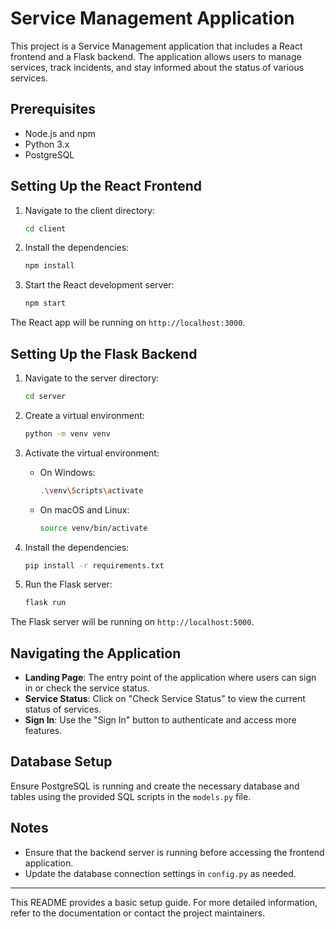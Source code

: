 # Service Management Application

This project is a Service Management application that includes a React frontend and a Flask backend. The application allows users to manage services, track incidents, and stay informed about the status of various services.

## Prerequisites

- Node.js and npm
- Python 3.x
- PostgreSQL

## Setting Up the React Frontend

1. Navigate to the client directory:
   ```bash
   cd client
   ```

2. Install the dependencies:
   ```bash
   npm install
   ```

3. Start the React development server:
   ```bash
   npm start
   ```

The React app will be running on `http://localhost:3000`.

## Setting Up the Flask Backend

1. Navigate to the server directory:
   ```bash
   cd server
   ```

2. Create a virtual environment:
   ```bash
   python -m venv venv
   ```

3. Activate the virtual environment:
   - On Windows:
     ```bash
     .\venv\Scripts\activate
     ```
   - On macOS and Linux:
     ```bash
     source venv/bin/activate
     ```

4. Install the dependencies:
   ```bash
   pip install -r requirements.txt
   ```

5. Run the Flask server:
   ```bash
   flask run
   ```

The Flask server will be running on `http://localhost:5000`.

## Navigating the Application

- **Landing Page**: The entry point of the application where users can sign in or check the service status.
- **Service Status**: Click on "Check Service Status" to view the current status of services.
- **Sign In**: Use the "Sign In" button to authenticate and access more features.

## Database Setup

Ensure PostgreSQL is running and create the necessary database and tables using the provided SQL scripts in the `models.py` file.

## Notes

- Ensure that the backend server is running before accessing the frontend application.
- Update the database connection settings in `config.py` as needed.

---

This README provides a basic setup guide. For more detailed information, refer to the documentation or contact the project maintainers. 